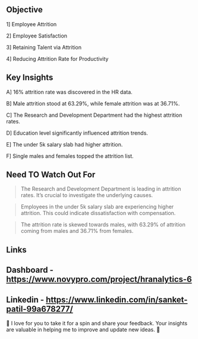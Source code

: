 ## Objective 

1] Employee Attrition

2] Employee Satisfaction

3] Retaining Talent via Attrition

4] Reducing Attrition Rate for Productivity


## Key Insights

A] 16% attrition rate was discovered in the HR data.

B] Male attrition stood at 63.29%, while female attrition was at 36.71%.

C] The Research and Development Department had the highest attrition rates.

D] Education level significantly influenced attrition trends.

E] The under 5k salary slab had higher attrition.

F] Single males and females topped the attrition list.


## Need TO Watch Out For 

> The Research and Development Department is leading in attrition rates. It’s crucial to investigate the underlying causes.

> Employees in the under 5k salary slab are experiencing higher attrition. This could indicate dissatisfaction with compensation.

> The attrition rate is skewed towards males, with 63.29% of attrition coming from males and 36.71% from females.

## Links 

## Dashboard - https://www.novypro.com/project/hranalytics-6

## Linkedin - https://www.linkedin.com/in/sanket-patil-99a678277/


💌 I love for you to take it for a spin and share your feedback. Your insights are valuable in helping me to improve and update new ideas. 💌
